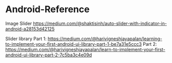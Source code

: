 # Android-Reference

Image Slider
https://medium.com/@shaktisinh/auto-slider-with-indicator-in-android-a28153d42125

Slider library
Part 1: https://medium.com/@harivigneshjayapalan/learning-to-implement-your-first-android-ui-library-part-1-be7a31e5ccc3
Part 2: https://medium.com/@harivigneshjayapalan/learn-to-implement-your-first-android-ui-library-part-2-7c5ba3c4e09d
